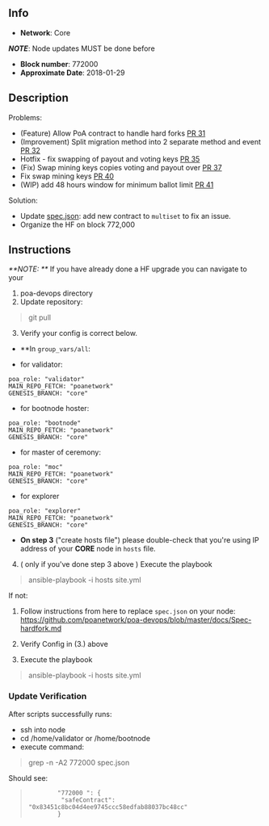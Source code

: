 ## Info
* **Network**: Core

_**NOTE**_:  Node updates MUST be done before 
- **Block number**: 772000 
- **Approximate Date**: 2018-01-29


## Description
Problems:  
 - (Feature) Allow PoA contract to handle hard forks [PR 31]( https://github.com/poanetwork/poa-network-consensus-contracts/pull/31 ) 
- (Improvement) Split migration method into 2 separate method and event [PR 32]( https://github.com/poanetwork/poa-network-consensus-contracts/pull/32 )
- Hotfix - fix swapping of payout and voting keys [PR 35]( https://github.com/poanetwork/poa-network-consensus-contracts/pull/35 )
- (Fix) Swap mining keys copies voting and payout over [PR 37]( https://github.com/poanetwork/poa-network-consensus-contracts/pull/37 )
- Fix swap mining keys [PR 40]( https://github.com/poanetwork/poa-network-consensus-contracts/pull/40 )
- (WIP) add 48 hours window for minimum ballot limit [PR 41]( https://github.com/poanetwork/poa-network-consensus-contracts/pull/41 )

Solution:
- Update [spec.json](https://github.com/poanetwork/poa-chain-spec/blob/core/spec.json): add new contract to `multiset` to fix an issue.
- Organize the HF on block 772,000

## Instructions

_**NOTE: **_ If you have already done a HF upgrade you can navigate to your 

1. poa-devops directory
2. Update repository:
> git pull

3. Verify your config is correct below.

* **In  `group_vars/all`:

* for validator:
```
poa_role: "validator"
MAIN_REPO_FETCH: "poanetwork"
GENESIS_BRANCH: "core"
```

* for bootnode hoster:
```
poa_role: "bootnode"
MAIN_REPO_FETCH: "poanetwork"
GENESIS_BRANCH: "core"
```

* for master of ceremony:
```
poa_role: "moc"
MAIN_REPO_FETCH: "poanetwork"
GENESIS_BRANCH: "core"
```

* for explorer
```
poa_role: "explorer"
MAIN_REPO_FETCH: "poanetwork"
GENESIS_BRANCH: "core"
```

* **On step 3** ("create hosts file") please double-check that you're using IP address of your **CORE** node in `hosts` file.

4. ( only if you've done step 3 above ) Execute the playbook
> ansible-playbook -i hosts site.yml


If not:

1.  Follow instructions from here to replace `spec.json` on your node:
https://github.com/poanetwork/poa-devops/blob/master/docs/Spec-hardfork.md

2.  Verify Config in (3.) above

3.  Execute the playbook
> ansible-playbook -i hosts site.yml


### Update Verification

After scripts successfully runs:

- ssh into node
- cd /home/validator or /home/bootnode
- execute command:
> grep -n -A2 772000  spec.json

Should see:

>             "772000 ": {
>              "safeContract": "0x83451c8bc04d4ee9745ccc58edfab88037bc48cc"
>             }
